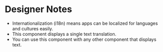 # Designer Notes
- Internationalization (i18n) means apps can be localized for languages and cultures easily.
- This component displays a single text translation.
- You can use this component with any other component that displays text.

